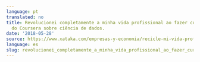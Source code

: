 ```yaml
---
language: pt
translated: no
title: Revolucionei completamente a minha vida profissional ao fazer cursos gratuitos
  do Coursera sobre ciência de dados.
date: '2018-05-28'
source: https://www.xataka.com/empresas-y-economia/recicle-mi-vida-profesional-completo-haciendo-cursos-gratuitos-coursera-data-science
language: es
slug: revolucionei_completamente_a_minha_vida_profissional_ao_fazer_cursos_gratuitos_do_coursera_sobre_ciência_de_dados
---
```




